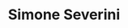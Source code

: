 ---
title: Simone Severini
type: guests
# URL
slug: guests/simoneseverini
linkedin: https://www.linkedin.com/in/simoneseverini/
layout: "guestPage"
image: simone_severini.jpg
bio: "Director, Quantum computing, Amazon Web Services (AWS), and Professor of Physics of Information, UCL"
episodes: 
    "Pointer[39] AWS e Quantum Computing con Simone Severini": "/p/pointer39-aws-e-quantum-computing-con-simone-severini/"
---